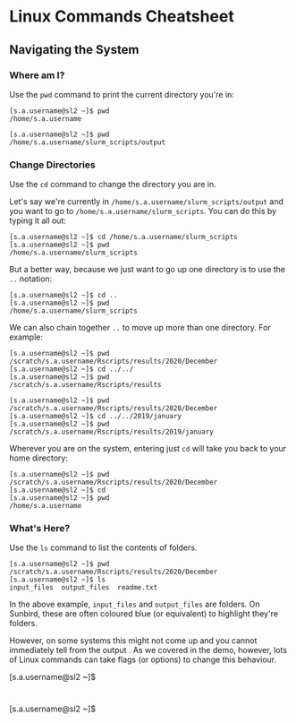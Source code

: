 # Linux Commands Cheatsheet

## Navigating the System
### Where am I?

Use the `pwd` command to print the current directory you're in:

```
[s.a.username@sl2 ~]$ pwd
/home/s.a.username

[s.a.username@sl2 ~]$ pwd
/home/s.a.username/slurm_scripts/output
```

### Change Directories

Use the `cd` command to change the directory you are in.  

Let's say we're currently in `/home/s.a.username/slurm_scripts/output` and you want to go to `/home/s.a.username/slurm_scripts`.  You can do this by typing it all out:

```
[s.a.username@sl2 ~]$ cd /home/s.a.username/slurm_scripts
[s.a.username@sl2 ~]$ pwd
/home/s.a.username/slurm_scripts
```

But a better way, because we just want to go up one directory is to use the `..` notation:

```
[s.a.username@sl2 ~]$ cd ..
[s.a.username@sl2 ~]$ pwd
/home/s.a.username/slurm_scripts

```

We can also chain together `..` to move up more than one directory.  For example:

```
[s.a.username@sl2 ~]$ pwd
/scratch/s.a.username/Rscripts/results/2020/December
[s.a.username@sl2 ~]$ cd ../../
[s.a.username@sl2 ~]$ pwd
/scratch/s.a.username/Rscripts/results

[s.a.username@sl2 ~]$ pwd
/scratch/s.a.username/Rscripts/results/2020/December
[s.a.username@sl2 ~]$ cd ../../2019/january
[s.a.username@sl2 ~]$ pwd
/scratch/s.a.username/Rscripts/results/2019/january
```

Wherever you are on the system, entering just `cd` will take you back to your home directory:

```
[s.a.username@sl2 ~]$ pwd
/scratch/s.a.username/Rscripts/results/2020/December
[s.a.username@sl2 ~]$ cd
[s.a.username@sl2 ~]$ pwd
/home/s.a.username
```

### What's Here?

Use the `ls` command to list the contents of folders.

```
[s.a.username@sl2 ~]$ pwd
/scratch/s.a.username/Rscripts/results/2020/December
[s.a.username@sl2 ~]$ ls
input_files  output_files  readme.txt

```

In the above example, `input_files` and `output_files` are folders.  On Sunbird, these are often coloured blue (or equivalent) to highlight they're folders.  

However, on some systems this might not come up and you cannot immediately tell from the output .  As we covered in the demo, however, lots of Linux commands can take flags (or options) to change this behaviour.

[s.a.username@sl2 ~]$

###

#

[s.a.username@sl2 ~]$
